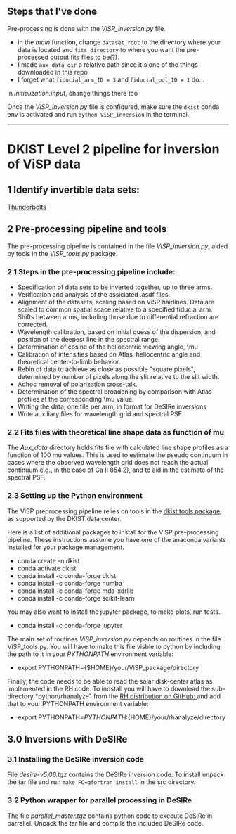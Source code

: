 ## Steps that I've done

Pre-processing is done with the *ViSP_inversion.py* file.

- in the *main* function, change `dataset_root` to the directory where your data is located and `fits_directory` to where you want the pre-processed output fits files to be(?).
- I made `aux_data_dir` a relative path since it's one of the things downloaded in this repo
- I forget what `fiducial_arm_ID = 3` and `fiducial_pol_ID = 1` do...

in *initialization.input*, change things there too

Once the *ViSP_inversion.py* file is configured, make sure the `dkist` conda env is activated and run `python ViSP_inversion` in the terminal.


---

# DKIST Level 2 pipeline for inversion of ViSP data

## 1 Identify invertible data sets:

[Thunderbolts](https://thunderbolts.dev.dkistdc.nso.edu/proposals)


## 2 Pre-processing pipeline and tools

The pre-processing pipeline is contained in the file *ViSP_inversion.py*,
aided by tools in the *ViSP_tools.py* package.

### 2.1 Steps in the pre-processing pipeline include:

+ Specification of data sets to be inverted together, up to three arms.
+ Verification and analysis of the assiciated .asdf files.
+ Alignment of the datasets, scaling based on ViSP hairlines. Data are
   scaled to common spatial scace relative to a specified fiducial arm.
   Shifts between arms, including those due to differential refraction
   are corrected.
+ Wavelength calibration, based on initial guess of the dispersion,
   and position of the deepest line in the spectral range.
+ Determination of cosine of the heliocentric viewing angle, \mu
+ Calibration of intensities based on Atlas, heliocentric angle and
   theoretical center-to-limb behavior.
+ Rebin of data to achieve as close as possible "square pixels",
   determined by number of pixels along the slit relative to the slit width.
+ Adhoc removal of polarization cross-talk.
+ Determination of the spectral broadening by comparison with Atlas
   profiles at the corresponding \mu value.
+ Writing the data, one file per arm, in format for DeSIRe inversions
+ Write auxiliary files for wavelength grid and spectral PSF.

### 2.2 Fits files with theoretical line shape data as function of mu

The *Aux_data* directory holds fits file with calculated line shape profiles 
as a function of 100 mu values. This is used to estimate the pseudo continuum
in cases where the observed wavelength grid does not reach the actual continuum 
e.g., in the case of Ca II 854.2), and to aid in the estimate of the spectral PSF.

### 2.3 Setting up the Python environment

The ViSP preprocessing pipeline relies on tools in the
[dkist tools package](https://docs.dkist.nso.edu/projects/python-tools/en/latest/installation.html),
as supported by the DKIST data center. 

Here is a list of additional packages to install for the ViSP pre-processing pipeline. These instructions
assume you have one of the anaconda variants installed for your package management.

+ conda create -n dkist
+ conda activate dkist
+ conda install -c conda-forge dkist
+ conda install -c conda-forge numba
+ conda install -c conda-forge mda-xdrlib
+ conda install -c conda-forge scikit-learn

You may also want to install the jupyter package, to make plots, run tests.

+ conda install -c conda-forge jupyter

The main set of routines *ViSP_inversion.py* depends on routines in the file ViSP_tools.py.
You will have to make this file visble to python by including the path to it in your
*PYTHONPATH* environment variable:

+ export PYTHONPATH={$HOME}/your/ViSP_package/directory
  
Finally, the code needs to be able to read the solar disk-center atlas as implemented in the RH code.
To indstall you will have to download the sub-directory *python/rhanalyze" from the [RH distribution
on GitHub: ](https://github.com/han-uitenbroek/RH) and add that to your PYTHONPATH environment variable:

+ export PYTHONPATH=${PYTHONPATH}:${HOME}/your/rhanalyze/directory

## 3.0 Inversions with DeSIRe

### 3.1 Installing the DeSIRe inversion code

File *desire-v5.06.tgz* contains the DeSIRe inversion code. To install unpack the tar file and run `make FC=gfortran install`
in the src directory.

### 3.2 Python wrapper for parallel processing in DeSIRe

The file *parallel_master.tgz* contains python code to execute DeSIRe in parrallel. Unpack the tar file and compile the included DeSIRe code.


